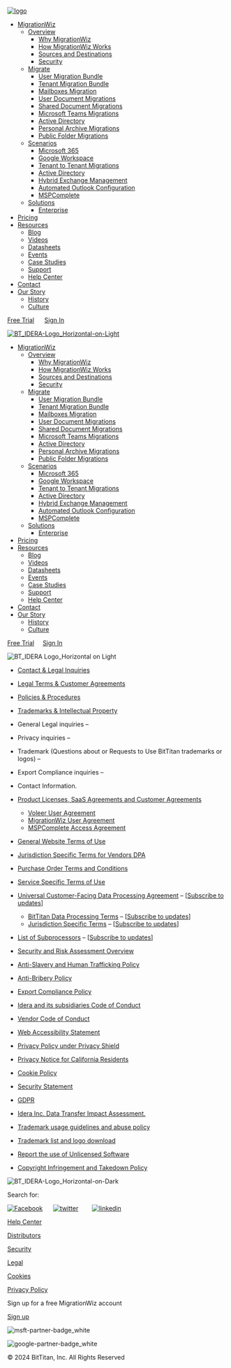 [![logo](https://www.bittitan.com/wp-content/uploads/2023/05/BT_IDERA-Logo_Horizontal-on-Light.png "BT_IDERA-Logo_Horizontal-on-Light")](https://www.bittitan.com/)

* [MigrationWiz](#)
    * [Overview](#)
        * [Why MigrationWiz](https://www.bittitan.com/migrationwiz/why-migrationwiz)
        * [How MigrationWiz Works](https://www.bittitan.com/migrationwiz/how-migrationwiz-works/)
        * [Sources and Destinations](https://www.bittitan.com/migrationwiz/sources-and-destinations/)
        * [Security](https://get.bittitan.com/security/)
    * [Migrate](#)
        * [User Migration Bundle](https://www.bittitan.com/migrationwiz/user-migration-bundle/)
        * [Tenant Migration Bundle](https://www.bittitan.com/migrationwiz/tenant-migration-bundle/)
        * [Mailboxes Migration](https://www.bittitan.com/migrationwiz/mailboxes/)
        * [User Document Migrations](https://www.bittitan.com/migrationwiz/user-documents/)
        * [Shared Document Migrations](https://www.bittitan.com/migrationwiz/shared-documents/)
        * [Microsoft Teams Migrations](https://www.bittitan.com/migrationwiz/microsoft-teams-migrations/)
        * [Active Directory](https://www.bittitan.com/migrationwiz/active-directory/)
        * [Personal Archive Migrations](https://www.bittitan.com/migrationwiz/personal-archives/)
        * [Public Folder Migrations](https://www.bittitan.com/migrationwiz/public-folders/)
    * [Scenarios](#)
        * [Microsoft 365](https://www.bittitan.com/migrationwiz/migrate-to-microsoft-365/)
        * [Google Workspace](https://www.bittitan.com/migrationwiz/migrate-to-google-workspace/)
        * [Tenant to Tenant Migrations](https://www.bittitan.com/migrationwiz/microsoft-365-tenant-migrations/)
        * [Active Directory](https://www.bittitan.com/migrationwiz/active-directory/)
        * [Hybrid Exchange Management](https://www.bittitan.com/migrationwiz/hybrid-exchange-management/)
        * [Automated Outlook Configuration](https://www.bittitan.com/solutions/outlook-configuration/)
        * [MSPComplete](https://www.bittitan.com/mspcomplete/user-management/)
    * [Solutions](#)
        * [Enterprise](https://www.bittitan.com/migrationwiz/enterprise/)
* [Pricing](https://www.bittitan.com/pricing-bittitan-migrationwiz/)
* [Resources](https://www.bittitan.com/resources/)
    * [Blog](https://www.bittitan.com/blog/)
    * [Videos](https://www.bittitan.com/videos/)
    * [Datasheets](https://www.bittitan.com/resources/datasheets/)
    * [Events](https://get.bittitan.com/events/)
    * [Case Studies](https://www.bittitan.com/blog/customer-stories/)
    * [Support](https://www.bittitan.com/support/)
    * [Help Center](https://help.bittitan.com/hc/en-us)
* [Contact](https://www.bittitan.com/contact)
* [Our Story](#)
    * [History](https://www.bittitan.com/our-story/history/)
    * [Culture](https://www.bittitan.com/our-story/culture/)

[Free Trial](https://www.bittitan.com/free-trial/)      [Sign In](https://www.bittitan.com/account/login)

[![BT_IDERA-Logo_Horizontal-on-Light](https://www.bittitan.com/wp-content/uploads/2023/05/BT_IDERA-Logo_Horizontal-on-Light.png)](https://www.bittitan.com/)

* [MigrationWiz](#)
    * [Overview](#)
        * [Why MigrationWiz](https://www.bittitan.com/migrationwiz/why-migrationwiz)
        * [How MigrationWiz Works](https://www.bittitan.com/migrationwiz/how-migrationwiz-works/)
        * [Sources and Destinations](https://www.bittitan.com/migrationwiz/sources-and-destinations/)
        * [Security](https://get.bittitan.com/security/)
    * [Migrate](#)
        * [User Migration Bundle](https://www.bittitan.com/migrationwiz/user-migration-bundle/)
        * [Tenant Migration Bundle](https://www.bittitan.com/migrationwiz/tenant-migration-bundle/)
        * [Mailboxes Migration](https://www.bittitan.com/migrationwiz/mailboxes/)
        * [User Document Migrations](https://www.bittitan.com/migrationwiz/user-documents/)
        * [Shared Document Migrations](https://www.bittitan.com/migrationwiz/shared-documents/)
        * [Microsoft Teams Migrations](https://www.bittitan.com/migrationwiz/microsoft-teams-migrations/)
        * [Active Directory](https://www.bittitan.com/migrationwiz/active-directory/)
        * [Personal Archive Migrations](https://www.bittitan.com/migrationwiz/personal-archives/)
        * [Public Folder Migrations](https://www.bittitan.com/migrationwiz/public-folders/)
    * [Scenarios](#)
        * [Microsoft 365](https://www.bittitan.com/migrationwiz/migrate-to-microsoft-365/)
        * [Google Workspace](https://www.bittitan.com/migrationwiz/migrate-to-google-workspace/)
        * [Tenant to Tenant Migrations](https://www.bittitan.com/migrationwiz/microsoft-365-tenant-migrations/)
        * [Active Directory](https://www.bittitan.com/migrationwiz/active-directory/)
        * [Hybrid Exchange Management](https://www.bittitan.com/migrationwiz/hybrid-exchange-management/)
        * [Automated Outlook Configuration](https://www.bittitan.com/solutions/outlook-configuration/)
        * [MSPComplete](https://www.bittitan.com/mspcomplete/user-management/)
    * [Solutions](#)
        * [Enterprise](https://www.bittitan.com/migrationwiz/enterprise/)
* [Pricing](https://www.bittitan.com/pricing-bittitan-migrationwiz/)
* [Resources](https://www.bittitan.com/resources/)
    * [Blog](https://www.bittitan.com/blog/)
    * [Videos](https://www.bittitan.com/videos/)
    * [Datasheets](https://www.bittitan.com/resources/datasheets/)
    * [Events](https://get.bittitan.com/events/)
    * [Case Studies](https://www.bittitan.com/blog/customer-stories/)
    * [Support](https://www.bittitan.com/support/)
    * [Help Center](https://help.bittitan.com/hc/en-us)
* [Contact](https://www.bittitan.com/contact)
* [Our Story](#)
    * [History](https://www.bittitan.com/our-story/history/)
    * [Culture](https://www.bittitan.com/our-story/culture/)

[Free Trial](https://www.bittitan.com/free-trial/)     [Sign In](https://www.bittitan.com/account/login)

![](https://www.bittitan.com/wp-content/uploads/2023/01/BT_IDERA-Logo_Horizontal-on-Light.png "BT_IDERA Logo_Horizontal on Light")

* [Contact & Legal Inquiries](#)
* [Legal Terms & Customer Agreements](#)
* [Policies & Procedures](#)
* [Trademarks & Intellectual Property](#)

* General Legal inquiries – [](#)
* Privacy inquiries – [](#)
* Trademark (Questions about or Requests to Use BitTitan trademarks or logos) – [](#)
* Export Compliance inquiries – [](#)
* Contact Information.

* [Product Licenses, SaaS Agreements and Customer Agreements](https://www.ideracorp.com/Legal/bittitan#)
    * [Voleer User Agreement](https://www.ideracorp.com/~/media/IderaInc/Files/BitTitan/Voleer%20User%20Agreement)
    * [MigrationWiz User Agreement](https://www.ideracorp.com/~/media/IderaInc/Files/BitTitan/MigrationWiz%20User%20Agreement)
    * [MSPComplete Access Agreement](https://www.ideracorp.com/~/media/IderaInc/Files/BitTitan/MSPComplete%20Access%20Agreement)
* [General Website Terms of Use](https://www.ideracorp.com/Legal/Terms-of-Use)
* [Jurisdiction Specific Terms for Vendors DPA](https://www.ideracorp.com/legal/jurisdiction-specific-terms-vendors)
* [Purchase Order Terms and Conditions](https://www.ideracorp.com/~/media/IderaInc/Files/BitTitan/BitTitan%20Purchase%20Order%20Terms%20and%20Conditions)
* [Service Specific Terms of Use](https://www.ideracorp.com/~/media/IderaInc/Files/BitTitan/BitTitan%20Service%20Specific%20Terms)
* [Universal Customer-Facing Data Processing Agreement](https://www.ideracorp.com/legal/universal-customer-facing-data-processing-agreement) – \[[Subscribe to updates](https://www.ideracorp.com/legal/subscribe?entity=BitTitan&docType=UDPA)\]
    * [BitTitan Data Processing Terms](https://www.ideracorp.com/legal/bittitan/bittitan-data-processing-terms) – \[[Subscribe to updates](https://www.ideracorp.com/legal/subscribe?entity=BitTitan&docType=DPT)\]
    * [Jurisdiction Specific Terms](https://www.ideracorp.com/legal/jurisdiction-specific-terms) – \[[Subscribe to updates](https://www.ideracorp.com/legal/subscribe?entity=BitTitan&docType=JST)\]
* [List of Subprocessors](https://www.ideracorp.com/legal/bittitan/subprocessors) – \[[Subscribe to updates](https://www.ideracorp.com/legal/subscribe?entity=BitTitan&docType=LS)\]

* [Security and Risk Assessment Overview](https://www.ideracorp.com/~/media/IderaInc/Files/Security%20and%20Risk%20Assessment%20Overview?v=1)
* [Anti-Slavery and Human Trafficking Policy](https://www.ideracorp.com/Legal/Modern-Slavery-Act-Statement)
* [Anti-Bribery Policy](https://www.ideracorp.com/Legal/Anti-Bribery-Policy)
* [Export Compliance Policy](https://www.ideracorp.com/Legal/Export-Compliance-Policy)
* [Idera and its subsidiaries Code of Conduct](https://www.ideracorp.com/Legal/Idera-and-its-subsidiaries-Code-of-Conduct)
* [Vendor Code of Conduct](https://www.ideracorp.com/Legal/Vendor-Code-Of-Conduct)
* [Web Accessibility Statement](https://www.ideracorp.com/Legal/Web-Accessibility-Statement)
* [Privacy Policy under Privacy Shield](https://www.ideracorp.com/Legal/PrivacyShield)
* [Privacy Notice for California Residents](https://www.ideracorp.com/~/media/IderaInc/Files/BitTitan/BitTitan%20CCPA%20Policy)
* [Cookie Policy](https://www.ideracorp.com/~/media/IderaInc/Files/BitTitan/BitTitan%20Cookie%20Policy)
* [Security Statement](https://www.ideracorp.com/~/media/IderaInc/Files/BitTitan/BitTitan%20Security%20Statement%20092722?v=1)
* [GDPR](https://www.ideracorp.com/Legal/gdpr)
* [Idera Inc. Data Transfer Impact Assessment.](https://www.ideracorp.com/Legal/Data-Transfer-Impact-Assessment)

* [Trademark usage guidelines and abuse policy](https://www.ideracorp.com/Legal/idera-trademark-usage-guidelines-and-abuse-policy)
* [Trademark list and logo download](https://www.ideracorp.com/mediaassets)
* [Report the use of Unlicensed Software](https://www.ideracorp.com/legal/reportus)
* [Copyright Infringement and Takedown Policy](https://www.ideracorp.com/Legal/BitTitan/Copyright-Infringement-Notification)

![](https://www.bittitan.com/wp-content/uploads/2023/05/BT_IDERA-Logo_Horizontal-on-Dark.png "BT_IDERA-Logo_Horizontal-on-Dark")

Search for:     

[![Facebook](https://www.bittitan.com/wp-content/uploads/2023/07/facebook-app-symbol.png)](https://www.facebook.com/BitTitan/)      [![twitter](https://www.bittitan.com/wp-content/uploads/2024/04/Untitled-design-48.png)](https://twitter.com/bittitan)        [![linkedin](https://www.bittitan.com/wp-content/uploads/2023/07/linkedin.png)](https://www.linkedin.com/company/bittitan)

[Help Center](https://help.bittitan.com/hc/en-us)

[Distributors](https://www.bittitan.com/distributors)

[Security](https://www.bittitan.com/security)

[Legal](https://www.ideracorp.com/Legal/bittitan)

[Cookies](https://www.ideracorp.com/Legal/bittitan#tabs-3)

[Privacy Policy](https://www.ideracorp.com/Legal/PrivacyShield)

Sign up for a free MigrationWiz account

[Sign up](https://www.bittitan.com/account/register)

![msft-partner-badge_white](https://www.bittitan.com/wp-content/uploads/2022/10/msft-partner-badge_white.png "msft-partner-badge_white")

![google-partner-badge_white](https://www.bittitan.com/wp-content/uploads/2022/10/google-partner-badge_white.png "google-partner-badge_white")

© 2024 BitTitan, Inc. All Rights Reserved